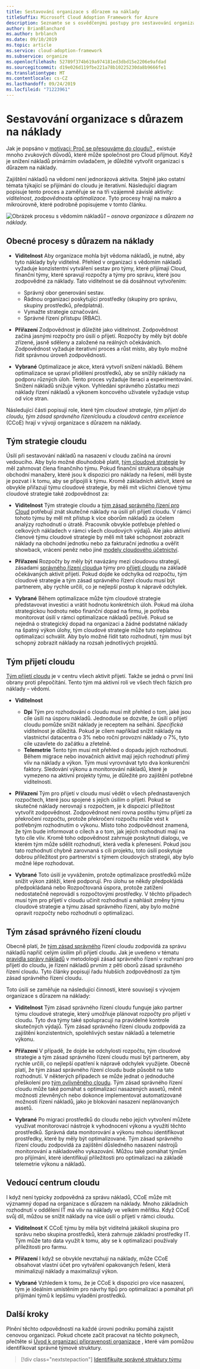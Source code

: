 ```yaml
---
title: Sestavování organizace s důrazem na náklady
titleSuffix: Microsoft Cloud Adoption Framework for Azure
description: Seznamte se s osvědčenými postupy pro sestavování organizace s důrazem na náklady.
author: BrianBlanchard
ms.author: brblanch
ms.date: 09/10/2019
ms.topic: article
ms.service: cloud-adoption-framework
ms.subservice: organize
ms.openlocfilehash: 52789f374b619a974181ed3dbd15e2206e9afdad
ms.sourcegitcommit: d19e026d119fbe221a78b10225230da8b9666fe1
ms.translationtype: MT
ms.contentlocale: cs-CZ
ms.lasthandoff: 09/24/2019
ms.locfileid: "71223961"
---
```

# <a name="building-a-cost-conscious-organization"></a>Sestavování organizace s důrazem na náklady

Jak je popsáno v [motivaci: Proč se přesouváme do cloudu? ](../strategy/motivations.md), existuje mnoho zvukových důvodů, které může společnost pro Cloud přijmout. Když je snížení nákladů primárním ovladačem, je důležité vytvořit organizaci s důrazem na náklady.

Zajištění nákladů na vědomí není jednorázová aktivita. Stejně jako ostatní témata týkající se přijímání do cloudu je iterativní. Následující diagram popisuje tento proces a zaměřuje se na tři vzájemně závislé aktivity: *viditelnost*, *zodpovědnost*a *optimalizace*. Tyto procesy hrají na makro a mikroúrovně, které podrobně popisujeme v tomto článku.

![Obrázek procesu](../_images/ready/cost-optimization-process.png)
s vědomím nákladů*1 – osnova organizace s důrazem na náklady.*

## <a name="general-cost-conscious-processes"></a>Obecné procesy s důrazem na náklady

- **Viditelnost** Aby organizace mohla být vědoma nákladů, je nutné, aby tyto náklady byly viditelné. Přehled v organizaci s vědomím nákladů vyžaduje konzistentní vytváření sestav pro týmy, které přijímají Cloud, finanční týmy, které spravují rozpočty a týmy pro správu, které jsou zodpovědné za náklady. Tato viditelnost se dá dosáhnout vytvořením:
  - Správný obor generování sestav.
  - Řádnou organizaci poskytující prostředky (skupiny pro správu, skupiny prostředků, předplatná).
  - Vymažte strategie označování.
  - Správné řízení přístupu (RBAC).

- **Přiřazení** Zodpovědnost je důležité jako viditelnost. Zodpovědnost začíná jasnými rozpočty pro úsilí o přijetí. Rozpočty by měly být dobře zřízené, jasně sděleny a založené na reálných očekáváních. Zodpovědnost vyžaduje iterativní proces a růst místo, aby bylo možné řídit správnou úroveň zodpovědnosti.

- **Vybrané** Optimalizace je akce, která vytvoří snížení nákladů. Během optimalizace se upraví přidělení prostředků, aby se snížily náklady na podporu různých úloh. Tento proces vyžaduje iteraci a experimentování. Snížení nákladů snižuje výkon. Vyhledání správného zůstatku mezi náklady řízení nákladů a výkonem koncového uživatele vyžaduje vstup od více stran.

Následující části popisují role, které tým *cloudové strategie*, *tým přijetí do cloudu,* *tým zásad správného řízení*cloudu a *cloudová centra excelence* (CCoE) hrají v vývoji organizace s důrazem na náklady.

## <a name="cloud-strategy-team"></a>Tým strategie cloudu

Úsilí při sestavování nákladů na nasazení v cloudu začíná na úrovni vedoucího. Aby bylo možné dlouhodobě platit, [tým cloudové strategie](./cloud-strategy.md) by měl zahrnovat člena finančního týmu. Pokud finanční struktura obsahuje obchodní manažery, které jsou k dispozici pro náklady na řešení, měli byste je pozvat i k tomu, aby se připojili k týmu. Kromě základních aktivit, které se obvykle přiřazují týmu cloudové strategie, by měli mít všichni členové týmu cloudové strategie také zodpovědnost za:

- **Viditelnost** Tým strategie cloudu a [tým zásad správného řízení pro Cloud](./cloud-governance.md) potřebují znát skutečné náklady na úsilí při přijetí cloudu. V rámci tohoto týmu by měl mít přístup k více oborům nákladů za účelem analýzy rozhodnutí o útratě. Pracovník obvykle potřebuje přehled o celkových nákladech v rámci všech cloudových výdajů. Ale jako aktivní členové týmu cloudové strategie by měli mít také schopnost zobrazit náklady na obchodní jednotku nebo za fakturační jednotku a ověřit showback, vrácení peněz nebo jiné [modely cloudového účetnictví](../strategy/cloud-accounting.md).

- **Přiřazení** Rozpočty by měly být navázány mezi cloudovou strategií, zásadami [správného řízení cloudu](./cloud-governance.md)a týmy pro [přijetí cloudu](./cloud-adoption.md) na základě očekávaných aktivit přijetí. Pokud dojde ke odchylka od rozpočtu, tým cloudové strategie a tým zásad správného řízení cloudu musí být partnerem, aby rychle určili, co je nejlepší postup k nápravě odchylek.

- **Vybrané** Během optimalizace může tým cloudové strategie představovat investici a vrátit hodnotu konkrétních úloh. Pokud má úloha strategickou hodnotu nebo finanční dopad na firmu, je potřeba monitorovat úsilí v rámci optimalizace nákladů pečlivě. Pokud se nejedná o strategický dopad na organizaci a žádné podstatné náklady na špatný výkon úlohy, tým cloudové strategie může tuto neplatnou optimalizaci schválit. Aby bylo možné řídit tato rozhodnutí, tým musí být schopný zobrazit náklady na rozsah jednotlivých projektů.

## <a name="cloud-adoption-team"></a>Tým přijetí cloudu

[Tým přijetí cloudu](./cloud-adoption.md) je v centru všech aktivit přijetí. Takže se jedná o první linii obrany proti přepočítání. Tento tým má aktivní roli ve všech třech fázích pro náklady – vědomí.

- **Viditelnost**

  - **Dpi** Tým pro rozhodování o cloudu musí mít přehled o tom, jaké jsou cíle úsilí na úsporu nákladů. Jednoduše se dozvíte, že úsilí o přijetí cloudu pomůže snížit náklady je receptem na selhání. *Specifická* viditelnost je důležitá. Pokud je cílem například snížit náklady na vlastnictví datacentra o 3% nebo roční provozní náklady o 7%, tyto cíle uzavřete do začátku a zřetelně.
  - **Telemetrie** Tento tým musí mít přehled o dopadu jejich rozhodnutí. Během migrace nebo inovačních aktivit mají jejich rozhodnutí přímý vliv na náklady a výkon. Tým musí vyrovnávat tyto dva konkurenční faktory. Sledování výkonu a monitorování nákladů, které je vymezeno na aktivní projekty týmu, je důležité pro zajištění potřebné viditelnosti.

- **Přiřazení** Tým pro přijetí v cloudu musí vědět o všech přednastavených rozpočtech, které jsou spojené s jejich úsilím o přijetí. Pokud se skutečné náklady nerovnají s rozpočtem, je k dispozici příležitost vytvořit zodpovědnost. Zodpovědnost není rovna postihu týmu přijetí za překročení rozpočtu, protože překročení rozpočtu může vést k potřebným rozhodnutím o výkonu. Místo toho zodpovědnost znamená, že tým bude informovat o cílech a o tom, jak jejich rozhodnutí mají na tyto cíle vliv. Kromě toho odpovědnost zahrnuje poskytnutí dialogu, ve kterém tým může sdělit rozhodnutí, která vedla k přenesení. Pokud jsou tato rozhodnutí chybně zarovnaná s cíli projektu, toto úsilí poskytuje dobrou příležitost pro partnerství s týmem cloudových strategií, aby bylo možné lépe rozhodovat.

- **Vybrané** Toto úsilí je vyvážením, protože optimalizace prostředků může snížit výkon zátěží, které podporují. Pro úlohu se někdy předpokládá předpokládaná nebo Rozpočtovaná úspora, protože zatížení nedostatečně neprovádí s rozpočtovými prostředky. V těchto případech musí tým pro přijetí v cloudu učinit rozhodnutí a nahlásit změny týmu cloudové strategie a týmu zásad správného řízení, aby bylo možné opravit rozpočty nebo rozhodnutí o optimalizaci.

## <a name="cloud-governance-team"></a>Tým zásad správného řízení cloudu

Obecně platí, že [tým zásad správného](./cloud-governance.md) řízení cloudu zodpovídá za správu nákladů napříč celým úsilím při přijetí cloudu. Jak je uvedeno v tématu [pravidla správy nákladů](../govern/cost-management/index.md) v metodologii zásad správného řízení v rozhraní pro přijetí do cloudu, je řízení nákladů prvním z pěti oborů zásad správného řízení cloudu. Tyto články popisují řadu hlubších zodpovědností za tým zásad správného řízení cloudu.

Toto úsilí se zaměřuje na následující činnosti, které souvisejí s vývojem organizace s důrazem na náklady:

- **Viditelnost** Tým zásad správného řízení cloudu funguje jako partner týmu cloudové strategie, který umožňuje plánovat rozpočty pro přijetí v cloudu. Tyto dva týmy také spolupracují na pravidelné kontrole skutečných výdajů. Tým zásad správného řízení cloudu zodpovídá za zajištění konzistentních, spolehlivých sestav nákladů a telemetrie výkonu.

- **Přiřazení** V případě, že dojde ke odchylosti rozpočtu, tým cloudové strategie a tým zásad správného řízení cloudu musí být partnerem, aby rychle určili, co nejlepší opatření k nápravě odchylek využijete. Obecně platí, že tým zásad správného řízení cloudu bude působit na tato rozhodnutí. V některých případech se může jednat o jednoduché přeškolení pro [tým ovlivněného cloudu](./cloud-adoption.md). Tým zásad správného řízení cloudu může také pomáhat s optimalizací nasazených assetů, měnit možnosti zlevněných nebo dokonce implementovat automatizované možnosti řízení nákladů, jako je blokování nasazení neplánovaných assetů.

- **Vybrané** Po migraci prostředků do cloudu nebo jejich vytvoření můžete využívat monitorovací nástroje k vyhodnocení výkonu a využití těchto prostředků. Správná data monitorování a výkonu mohou identifikovat prostředky, které by měly být optimalizované. Tým zásad správného řízení cloudu zodpovídá za zajištění důsledného nasazení nástrojů monitorování a nákladového vykazování. Můžou také pomáhat týmům pro přijímání, které identifikují příležitosti pro optimalizaci na základě telemetrie výkonu a nákladů.

## <a name="cloud-center-of-excellence"></a>Vedoucí centrum cloudu

I když není typicky zodpovědná za správu nákladů, CCoE může mít významný dopad na organizace s důrazem na náklady. Mnoho základních rozhodnutí v oddělení IT má vliv na náklady ve velkém měřítku. Když CCoE svůj díl, můžou se snížit náklady na více úsilí o přijetí v rámci cloudu.

- **Viditelnost** K CCoE týmu by měla být viditelná jakákoli skupina pro správu nebo skupina prostředků, která zahrnuje základní prostředky IT. Tým může tato data využít k tomu, aby se k optimalizaci používaly příležitosti pro farmu.

- **Přiřazení** I když se obvykle nevztahují na náklady, může CCoE obsahovat vlastní účet pro vytváření opakovaných řešení, která minimalizují náklady a maximalizují výkon.

- **Vybrané** Vzhledem k tomu, že je CCoE k dispozici pro více nasazení, tým je ideálním umístěním pro návrhy tipů pro optimalizaci a pomáhat při přijímání týmů k lepšímu vyladění prostředků.

## <a name="next-steps"></a>Další kroky

Plnění těchto odpovědností na každé úrovni podniku pomáhá zajistit cenovou organizaci. Pokud chcete začít pracovat na těchto pokynech, přečtěte si [Úvod k organizaci připravenosti organizace](./index.md) , které vám pomůžou identifikovat správné týmové struktury.

> [!div class="nextstepaction"]
> [Identifikujte správné struktury týmu](./index.md)
